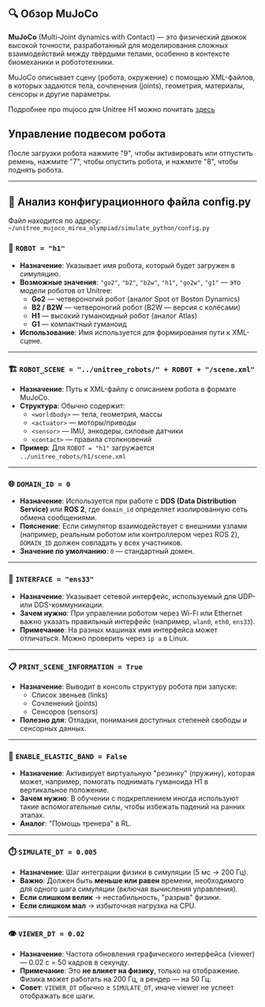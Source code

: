

## 🔍 Обзор MuJoCo

**MuJoCo** (Multi-Joint dynamics with Contact) — это физический движок высокой точности, разработанный для моделирования сложных взаимодействий между твёрдыми телами, особенно в контексте биомеханики и робототехники.

MuJoCo описывает сцену (робота, окружение) с помощью XML-файлов, в которых задаются тела, сочленения (joints), геометрия, материалы, сенсоры и другие параметры.

Подробнее про mujoco для Unitree H1 можно почитать [здесь](https://github.com/unitreerobotics/unitree_mujoco)

## Управление подвесом робота

После загрузки робота нажмите "9", чтобы активировать или отпустить ремень, нажмите "7", чтобы опустить робота, и нажмите "8", чтобы поднять робота.

---

## 📄 Анализ конфигурационного файла config.py

Файл находится по адресу:
` ~/unitree_mujoco_mirea_olympiad/simulate_python/config.py`

### 🤖 `ROBOT = "h1"`

- **Назначение**: Указывает имя робота, который будет загружен в симуляцию.
- **Возможные значения**: `"go2"`, `"b2"`, `"b2w"`, `"h1"`, `"go2w"`, `"g1"` — это модели роботов от Unitree:
  - **Go2** — четвероногий робот (аналог Spot от Boston Dynamics)
  - **B2 / B2W** — четвероногий робот (B2W — версия с колёсами)
  - **H1** — высокий гуманоидный робот (аналог Atlas)
  - **G1** — компактный гуманоид
- **Использование**: Имя используется для формирования пути к XML-сцене.

---

### 🏗️ `ROBOT_SCENE = "../unitree_robots/" + ROBOT + "/scene.xml"`

- **Назначение**: Путь к XML-файлу с описанием робота в формате MuJoCo.
- **Структура**: Обычно содержит:
  - `<worldbody>` — тела, геометрия, массы
  - `<actuator>` — моторы/приводы
  - `<sensor>` — IMU, энкодеры, силовые датчики
  - `<contact>` — правила столкновений
- **Пример**: Для `ROBOT = "h1"` загружается `../unitree_robots/h1/scene.xml`

---

### 🌐 `DOMAIN_ID = 0`

- **Назначение**: Используется при работе с **DDS (Data Distribution Service)** или **ROS 2**, где `domain_id` определяет изолированную сеть обмена сообщениями.
- **Пояснение**: Если симулятор взаимодействует с внешними узлами (например, реальным роботом или контроллером через ROS 2), `DOMAIN_ID` должен совпадать у всех участников.
- **Значение по умолчанию**: `0` — стандартный домен.

---

### 📡 `INTERFACE = "ens33"`

- **Назначение**: Указывает сетевой интерфейс, используемый для UDP- или DDS-коммуникации.
- **Зачем нужно**: При управлении роботом через Wi-Fi или Ethernet важно указать правильный интерфейс (например, `wlan0`, `eth0`, `ens33`).
- **Примечание**: На разных машинах имя интерфейса может отличаться. Можно проверить через `ip a` в Linux.

---

### 📋 `PRINT_SCENE_INFORMATION = True`

- **Назначение**: Выводит в консоль структуру робота при запуске:
  - Список звеньев (links)
  - Сочленений (joints)
  - Сенсоров (sensors)
- **Полезно для**: Отладки, понимания доступных степеней свободы и сенсорных данных.

---

### 🧘 `ENABLE_ELASTIC_BAND = False`

- **Назначение**: Активирует виртуальную "резинку" (пружину), которая может, например, помогать поднимать гуманоида H1 в вертикальное положение.
- **Зачем нужно**: В обучении с подкреплением иногда используют такие вспомогательные силы, чтобы избежать падений на ранних этапах.
- **Аналог**: "Помощь тренера" в RL.

---

### ⏱️ `SIMULATE_DT = 0.005`

- **Назначение**: Шаг интеграции физики в симуляции (5 мс → 200 Гц).
- **Важно**: Должен быть **меньше или равен** времени, необходимого для одного шага симуляции (включая вычисления управления).
- **Если слишком велик** → нестабильность, "разрыв" физики.
- **Если слишком мал** → избыточная нагрузка на CPU.

---

### 👁️ `VIEWER_DT = 0.02`

- **Назначение**: Частота обновления графического интерфейса (viewer) — 0.02 с = 50 кадров в секунду.
- **Примечание**: Это **не влияет на физику**, только на отображение. Физика может работать на 200 Гц, а рендер — на 50 Гц.
- **Совет**: `VIEWER_DT` обычно ≥ `SIMULATE_DT`, иначе viewer не успеет отображать все шаги.
